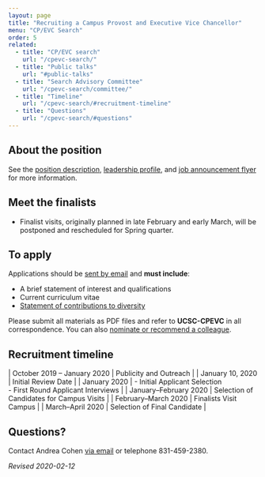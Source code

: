 ```yaml
---
layout: page
title: "Recruiting a Campus Provost and Executive Vice Chancellor"
menu: "CP/EVC Search"
order: 5
related:
  - title: "CP/EVC search"
    url: "/cpevc-search/"
  - title: "Public talks"
    url: "#public-talks"    
  - title: "Search Advisory Committee"
    url: "/cpevc-search/committee/"
  - title: "Timeline"
    url: "/cpevc-search/#recruitment-timeline"
  - title: "Questions"
    url: "/cpevc-search/#questions"    
---
```


## About the position
See the [position description](/assets/pdfs/cpevc-position-description.pdf), [leadership profile](/assets/pdfs/cpevc-leadership-profile.pdf), and [job announcement flyer](/assets/pdfs/cpevc-search-2019.pdf) for more information.

## Meet the finalists

- Finalist visits, originally planned in late February and early March, will be postponed and rescheduled for Spring quarter.

## To apply

Applications should be [sent by email](mailto:UCSCCPEVC@kornferry.com?subject=UCSC-CPEVC) and **must include**:
- A brief statement of interest and qualifications
- Current curriculum vitae
- [Statement of contributions to diversity](/cpevc-search/diversity-statement/)

Please submit all materials as PDF files and refer to **UCSC-CPEVC** in all correspondence. You can also [nominate or recommend a colleague](mailto:UCSCCPEVC@kornferry.com?subject=UCSC-CPEVC).

## Recruitment timeline

| October 2019 – January 2020 | Publicity and Outreach |
| January 10, 2020 | Initial Review Date |
| January 2020 | - Initial Applicant Selection<br>- First Round Applicant Interviews |
| January–February 2020 | Selection of Candidates for Campus Visits |
| February–March 2020 | Finalists Visit Campus |
| March–April 2020 | Selection of Final Candidate |

## Questions?

Contact Andrea Cohen [via email](mailto:cpevc-search@ucsc.edu) or telephone 831-459-2380.

_Revised 2020-02-12_
